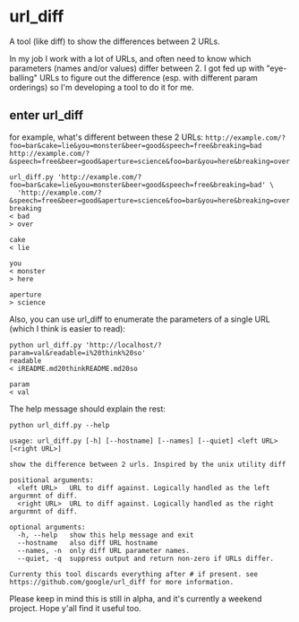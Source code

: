 url_diff
========

A tool (like diff) to show the differences between 2 URLs.

In my job I work with a lot of URLs, and often need to know which parameters (names and/or values) differ between 2.  I got fed up with "eye-balling" URLs to figure out the difference (esp. with different param orderings) so I'm developing a tool to do it for me.

enter url_diff
--------------

for example, what's different between these 2 URLs:
`http://example.com/?foo=bar&cake=lie&you=monster&beer=good&speech=free&breaking=bad`
`http://example.com/?&speech=free&beer=good&aperture=science&foo=bar&you=here&breaking=over`

    url_diff.py 'http://example.com/?foo=bar&cake=lie&you=monster&beer=good&speech=free&breaking=bad' \
      'http://example.com/?&speech=free&beer=good&aperture=science&foo=bar&you=here&breaking=over'
    breaking
    < bad
    > over

    cake
    < lie

    you
    < monster
    > here

    aperture
    > science

Also, you can use url_diff to enumerate the parameters of a single URL (which I
think is easier to read):

    python url_diff.py 'http://localhost/?param=val&readable=i%20think%20so'
    readable
    < iREADME.md20thinkREADME.md20so

    param
    < val

The help message should explain the rest:

    python url_diff.py --help

    usage: url_diff.py [-h] [--hostname] [--names] [--quiet] <left URL> [<right URL>]

    show the difference between 2 urls. Inspired by the unix utility diff

    positional arguments:
      <left URL>   URL to diff against. Logically handled as the left argurmnt of diff.
      <right URL>  URL to diff against. Logically handled as the right argurmnt of diff.

    optional arguments:
      -h, --help   show this help message and exit
      --hostname   also diff URL hostname
      --names, -n  only diff URL parameter names.
      --quiet, -q  suppress output and return non-zero if URLs differ.

    Currenty this tool discards everything after # if present. see
    https://github.com/google/url_diff for more information.

Please keep in mind this is still in alpha, and it's currently a weekend project. Hope y'all find it useful too.
